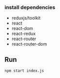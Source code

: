 ### install dependencies

-  reduxjs/toolkit
-   react
-   react-dom
-   react-redux
-   react-router
-   react-router-dom


## Run 

```
npm start index.js

```
